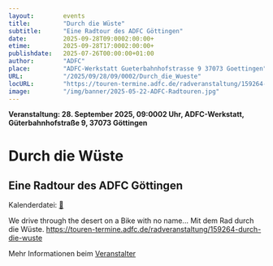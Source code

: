 ```yaml
---
layout:        events
title:         "Durch die Wüste"
subtitle:      "Eine Radtour des ADFC Göttingen"
date:          2025-09-28T09:0002:00:00+
etime:         2025-09-28T17:0002:00:00+
publishdate:   2025-07-26T00:00:00+01:00
author:        "ADFC"
place:         "ADFC-Werkstatt Gueterbahnhofstrasse 9 37073 Goettingen"
URL:           "/2025/09/28/09/0002/Durch_die_Wueste"
locURL:        "https://touren-termine.adfc.de/radveranstaltung/159264-durch-die-wuste"
image:         "/img/banner/2025-05-22-ADFC-Radtouren.jpg"
---
```


**Veranstaltung: 28. September 2025, 09:0002 Uhr, ADFC-Werkstatt, Güterbahnhofstraße 9, 37073 Göttingen**

Durch die Wüste
===========

Eine Radtour des ADFC Göttingen
-----------


Kalenderdatei: [📆](/ics/2025-09-28_09-0002_durch_die_wueste.ics)

We drive through the desert on a Bike with no name... 
Mit dem Rad durch die Wüste.
https://touren-termine.adfc.de/radveranstaltung/159264-durch-die-wuste

Mehr Informationen beim [Veranstalter](https://touren-termine.adfc.de/radveranstaltung/159264-durch-die-wuste)
